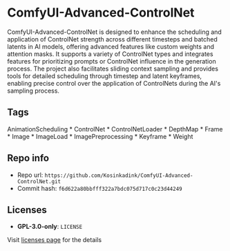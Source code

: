 # ComfyUI-Advanced-ControlNet
ComfyUI-Advanced-ControlNet is designed to enhance the scheduling and application of ControlNet strength across different timesteps and batched latents in AI models, offering advanced features like custom weights and attention masks. It supports a variety of ControlNet types and integrates features for prioritizing prompts or ControlNet influence in the generation process. The project also facilitates sliding context sampling and provides tools for detailed scheduling through timestep and latent keyframes, enabling precise control over the application of ControlNets during the AI's sampling process.

## Tags
AnimationScheduling * ControlNet * ControlNetLoader * DepthMap * Frame * Image * ImageLoad * ImagePreprocessing * Keyframe * Weight

## Repo info
- Repo url: `https://github.com/Kosinkadink/ComfyUI-Advanced-ControlNet.git`
- Commit hash: `f6d622a80bbfff322a7bdc075d717c0c23d44249`

## Licenses
- **GPL-3.0-only**: `LICENSE`

Visit [licenses page](licenses.md) for the details
